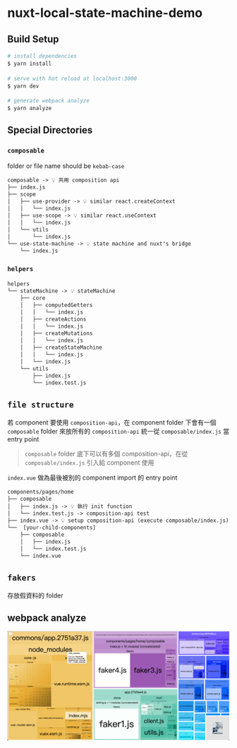 # nuxt-local-state-machine-demo

## Build Setup

```bash
# install dependencies
$ yarn install

# serve with hot reload at localhost:3000
$ yarn dev

# generate webpack analyze
$ yarn analyze
```

## Special Directories


### `composable`
folder or file name should be `kebab-case`

```
composable -> 💡 共用 composition api
├── index.js
├── scope
│   ├── use-provider -> 💡 similar react.createContext
│   │   └── index.js
│   ├── use-scope -> 💡 similar react.useContext
│   │   └── index.js
│   └── utils
│       └── index.js
└── use-state-machine -> 💡 state machine and nuxt's bridge
    └── index.js

```
### `helpers`
```
helpers
└── stateMachine -> 💡 stateMachine
    ├── core
    │   ├── computedGetters
    │   │   └── index.js
    │   ├── createActions
    │   │   └── index.js
    │   ├── createMutations
    │   │   └── index.js
    │   ├── createStateMachine
    │   │   └── index.js
    │   └── index.js
    └── utils
        ├── index.js
        └── index.test.js
```

## `file structure`
若 component 要使用 `composition-api`，在 component folder 下會有一個 `composable` folder 來放所有的 `composition-api` 
統一從 `composable/index.js` 當 entry point

> `composable` folder 底下可以有多個 composition-api，在從`composable/index.js` 引入給 component 使用

`index.vue` 做為最後被別的 component import 的 entry point 


```
components/pages/home
├── composable
│   ├── index.js -> 💡 執行 init function
│   └── index.test.js -> composition-api test
├── index.vue -> 💡 setup composition-api (execute composable/index.js)
└──  [your-child-components]
    ├── composable
    │   ├── index.js
    │   └── index.test.js
    └── index.vue

```

## `fakers`
存放假資料的 folder
## webpack analyze
![webpack analyze](./md/webpack-analyze.png)